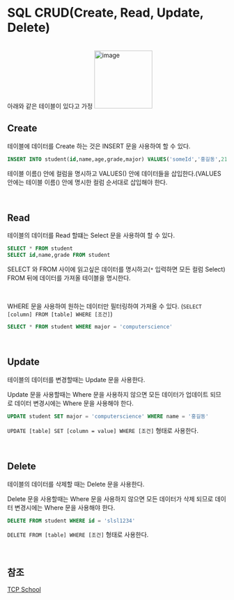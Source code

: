 # SQL CRUD(Create, Read, Update, Delete)

<br>
아래와 같은 테이블이 있다고 가정

<img width="133" alt="image" src="https://user-images.githubusercontent.com/62639722/159026676-1ee944d3-2407-4b84-bfae-8628cfb76ab8.png">

## Create

테이블에 데이터를 Create 하는 것은 INSERT 문을 사용하여 할 수 있다.

```sql
INSERT INTO student(id,name,age,grade,major) VALUES('someId','홍길동',21,2,'economics');
```

테이블 이름() 안에 컬럼을 명시하고 VALUES() 안에 데이터들을 삽입한다.(VALUES 안에는 테이블 이름() 안에 명시한 컬럼 순서대로 삽입해야 한다.

<br>

## Read

테이블의 데이터를 Read 할떄는 Select 문을 사용하여 할 수 있다.

```sql
SELECT * FROM student
SELECT id,name,grade FROM student
```

SELECT 와 FROM 사이에 읽고싶은 데이터를 명시하고(`*` 입력하면 모든 컬럼 Select) FROM 뒤에 데이터를 가져올 테이블을 명시한다.

<br>

WHERE 문을 사용하여 원하는 데이터만 필터링하여 가져올 수 있다. (`SELECT [column] FROM [table] WHERE [조건]`)

```sql
SELECT * FROM student WHERE major = 'computerscience'
```

<br>

## Update

테이블의 데이터를 변경할때는 Update 문을 사용한다.

Update 문을 사용할때는 Where 문을 사용하지 않으면 모든 데이터가 업데이트 되므로 데이터 변경시에는 Where 문을 사용해야 한다.

```sql
UPDATE student SET major = 'computerscience' WHERE name = '홍길동'
```
  
`UPDATE [table] SET [column = value] WHERE [조건]` 형태로 사용한다.  

<br>

## Delete

테이블의 데이터를 삭제할 때는 Delete 문을 사용한다. 

Delete 문을 사용할때는 Where 문을 사용하지 않으면 모든 데이터가 삭제 되므로 데이터 변경시에는 Where 문을 사용해야 한다.

```sql
DELETE FROM student WHERE id = 'slsl1234'
```

`DELETE FROM [table] WHERE [조건]` 형태로 사용한다.

<br>

## 참조

[TCP School](http://www.tcpschool.com/mysql/mysql_basic_delete)
